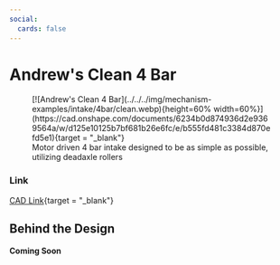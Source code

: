 ```yaml
---
social:
  cards: false
---
```

<meta property="og:title" content="Intake CAD Example: Clean 4 Bar">
<meta property="og:type" content="website">
<meta property="og:url" content="https://www.frcdesign.org/mechanism-examples/intake/4bar/clean/">
<meta property="og:image" content="https://www.frcdesign.org/img/mechanism-examples/intake/4bar/clean.webp">
<meta name="theme-color" content="#4CAE4F">
<meta name="twitter:card" content="summary_large_image">

# Andrew's Clean 4 Bar

<figure markdown="span">
[![Andrew's Clean 4 Bar](../../../img/mechanism-examples/intake/4bar/clean.webp){height=60% width=60%}](https://cad.onshape.com/documents/6234b0d874936d2e9369564a/w/d125e10125b7bf681b26e6fc/e/b555fd481c3384d870efd5e1){target = "_blank"}
<figcaption>Motor driven 4 bar intake designed to be as simple as possible, utilizing deadaxle rollers</figcaption>
</figure>

### Link

[CAD Link](https://cad.onshape.com/documents/6234b0d874936d2e9369564a/w/d125e10125b7bf681b26e6fc/e/b555fd481c3384d870efd5e1){target = "_blank"}

## Behind the Design

**Coming Soon**


<br>